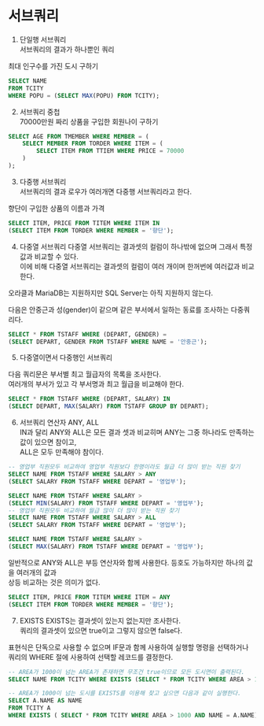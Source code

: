 # 서브쿼리

1. 단일행 서브쿼리  
서브쿼리의 결과가 하나뿐인 쿼리
  
최대 인구수를 가진 도시 구하기
```sql
SELECT NAME 
FROM TCITY 
WHERE POPU = (SELECT MAX(POPU) FROM TCITY);
```

2. 서브쿼리 중첩  
70000만원 짜리 상품을 구입한 회원나이 구하기
```SQL
SELECT AGE FROM TMEMBER WHERE MEMBER = (
    SELECT MEMBER FROM TORDER WHERE ITEM = (
        SELECT ITEM FROM TTIEM WHERE PRICE = 70000
    )
);
```

3. 다중행 서브쿼리  
서브쿼리의 결과 로우가 여러개면 다중행 서브쿼리라고 한다.  

향단이 구입한 상품의 이름과 가격
```SQL
SELECT ITEM, PRICE FROM TITEM WHERE ITEM IN
(SELECT ITEM FROM TORDER WHERE MEMBER = '향단');
```

4. 다중열 서브쿼리
다중열 서브쿼리는 결과셋의 컬럼이 하나밖에 없으며 그래서 특정값과 비교할 수 있다.  
이에 비해 다중열 서브쿼리는 결과셋의 컬럼이 여러 개이며 한꺼번에 여러값과 비교한다.  
  
오라클과 MariaDB는 지원하지만 SQL Server는 아직 지원하지 않는다.  
  
다음은 안중근과 성(gender)이 같으며 같은 부서에서 일하는  동료를 조사하는 다중쿼리다.
```sql
SELECT * FROM TSTAFF WHERE (DEPART, GENDER) =
(SELECT DEPART, GENDER FROM TSTAFF WHERE NAME = '안중근');
```

5. 다중열이면서 다중행인 서브쿼리  

다음 쿼리문은 부서별 최고 월급자의 목록을 조사한다.  
여러개의 부서가 있고 각 부서명과 최고 월급을 비교해야 한다.  

```sql
SELECT * FROM TSTAFF WHERE (DEPART, SALARY) IN 
(SELECT DEPART, MAX(SALARY) FROM TSTAFF GROUP BY DEPART);
```

6. 서브쿼리 연산자 ANY, ALL  
IN과 달리 ANY와 ALL은 모든 결과 셋과 비교히며 ANY는 그중 하나라도 만족하는 값이 있으면 참이고,  
ALL은 모두 만족해야 참이다.

```SQL
-- 영업부 직원모두 비교하여 영업부 직원보다 한명이라도 월급 더 많이 받는 직원 찾기
SELECT NAME FROM TSTAFF WHERE SALARY > ANY
(SELECT SALARY FROM TSTAFF WHERE DEPART = '영업부');

SELECT NAME FROM TSTAFF WHERE SALARY > 
(SELECT MIN(SALARY) FROM TSTAFF WHERE DEPART = '영업부');
-- 영업부 직원모두 비교하여 월급 많이 더 많이 받는 직원 찾기
SELECT NAME FROM TSTAFF WHERE SALARY > ALL
(SELECT SALARY FROM TSTAFF WHERE DEPART = '영업부');

SELECT NAME FROM TSTAFF WHERE SALARY > 
(SELECT MAX(SALARY) FROM TSTAFF WHERE DEPART = '영업부');
```

일반적으로 ANY와 ALL은 부등 연산자와 함께 사용한다. 등호도 가능하지만 하나의 값을 여러개의 값과  
상등 비교하는 것은 의미가 없다.  
```SQL
SELECT ITEM, PRICE FROM TITEM WHERE ITEM = ANY
(SELECT ITEM FROM TORDER WHERE MEMBER = '향단');
```

7. EXISTS
EXISTS는 결과셋이 있는지 없는지만 조사한다.  
쿼리의 결과셋이 있으면 true이고 그렇지 않으면 false다.  
  
표현식은 단독으로 사용할 수 없으며 IF문과 함께 사용하여 실행할 명령을 선택하거나  
쿼리의 WHERE 절에 사용하여 선택할 레코드를 결정한다.
```SQL
-- AREA가 1000이 넘는 AREA가 존재하면 무조건 true이므로 모든 도시면이 출력된다.
SELECT NAME FROM TCITY WHERE EXISTS (SELECT * FROM TCITY WHERE AREA > 1000)

-- AREA가 1000이 넘는 도시를 EXISTS를 이용해 찾고 싶으면 다음과 같이 실행한다.
SELECT A.NAME AS NAME 
FROM TCITY A 
WHERE EXISTS ( SELECT * FROM TCITY WHERE AREA > 1000 AND NAME = A.NAME)
```